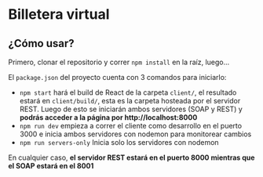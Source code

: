 # Billetera virtual

## ¿Cómo usar?

Primero, clonar el repositorio y correr `npm install` en la raíz, luego...

El `package.json` del proyecto cuenta con 3 comandos para iniciarlo:

* `npm start` hará el build de React de la carpeta `client/`, el resultado estará en `client/build/`, esta es la carpeta hosteada por el servidor REST. Luego de esto se iniciarán ambos servidores (SOAP y REST) y **podrás acceder a la página por http://localhost:8000**
* `npm run dev` empieza a correr el cliente como desarrollo en el puerto 3000 e inicia ambos servidores con nodemon para monitorear cambios
* `npm run servers-only` Inicia solo los servidores con nodemon

En cualquier caso, **el servidor REST estará en el puerto 8000 mientras que el SOAP estará en el 8001**
